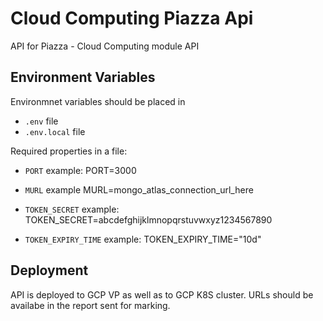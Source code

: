 # Cloud Computing Piazza Api
API for Piazza - Cloud Computing module API

## Environment Variables

Environmnet variables should be placed in

- `.env` file
- `.env.local` file

Required properties in a file:

- `PORT` example: PORT=3000

- `MURL` example MURL=mongo_atlas_connection_url_here

- `TOKEN_SECRET` example: TOKEN_SECRET=abcdefghijklmnopqrstuvwxyz1234567890

- `TOKEN_EXPIRY_TIME` example: TOKEN_EXPIRY_TIME="10d"

## Deployment

API is deployed to GCP VP as well as to GCP K8S cluster. URLs should be availabe in the report sent for marking. 
